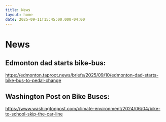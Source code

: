 ```yaml
---
title: News
layout: home
date: 2025-09-11T15:45:00.000-04:00
---
```

# News

## Edmonton dad starts bike-bus:

<https://edmonton.taproot.news/briefs/2025/09/10/edmonton-dad-starts-bike-bus-to-pedal-change>

## Washington Post on Bike Buses:

<https://www.washingtonpost.com/climate-environment/2024/06/04/bike-to-school-skip-the-car-line>
